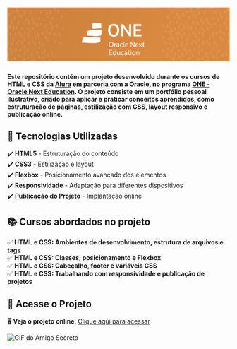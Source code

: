 # ![Banner do Projeto](assets/one.png)


**Este repositório contém um projeto desenvolvido durante os cursos de HTML e CSS da [Alura](https://www.alura.com.br/) em parceria com a Oracle, no programa [ONE - Oracle Next Education](https://www.oracle.com/br/education/oracle-next-education/). O projeto consiste em um portfólio pessoal ilustrativo, criado para aplicar e praticar conceitos aprendidos, como estruturação de páginas, estilização com CSS, layout responsivo e publicação online.**

## 🚀 Tecnologias Utilizadas

✔️ **HTML5** - Estruturação do conteúdo  
✔️ **CSS3** - Estilização e layout  
✔️ **Flexbox** - Posicionamento avançado dos elementos  
✔️ **Responsividade** - Adaptação para diferentes dispositivos  
✔️ **Publicação do Projeto** - Implantação online  

## 📚 Cursos abordados no projeto  

✅ **HTML e CSS: Ambientes de desenvolvimento, estrutura de arquivos e tags**  
✅ **HTML e CSS: Classes, posicionamento e Flexbox**  
✅ **HTML e CSS: Cabeçalho, footer e variáveis CSS**  
✅ **HTML e CSS: Trabalhando com responsividade e publicação de projetos**  

## 🔗 Acesse o Projeto  

🖥️ **Veja o projeto online**: [Clique aqui para acessar](https://criando-minha-primeira-pagina-web-portfolio.vercel.app/)  

![GIF do Amigo Secreto](assets/portfolio.gif)

